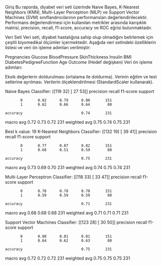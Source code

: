 Giriş
Bu raporda, diyabet veri seti üzerinde Naive Bayes, K-Nearest Neighbors (KNN), Multi-Layer Perceptron (MLP) ve Support Vector Machines (SVM) sınıflandırıcılarının performansları değerlendirilecektir. Performans değerlendirmesi için kullanılan metrikler arasında karışıklık matrisi, precision, recall, f1-score, accuracy ve ROC eğrisi bulunmaktadır.

Veri Seti
Veri seti, diyabet hastalığına sahip olup olmadığını belirlemek için çeşitli biyomedikal ölçümler içermektedir. Aşağıda veri setindeki özelliklerin listesi ve veri ön işleme adımları verilmiştir:

Pregnancies
Glucose
BloodPressure
SkinThickness
Insulin
BMI
DiabetesPedigreeFunction
Age
Outcome (Hedef değişken)
Veri ön işleme adımları:

Eksik değerlerin doldurulması (ortalama ile doldurma).
Verinin eğitim ve test setlerine ayrılması.
Verilerin ölçeklendirilmesi (StandardScaler kullanarak).

Naive Bayes Classifier:
[[119  32]
 [ 27  53]]
              precision    recall  f1-score   support

           0       0.82      0.79      0.80       151
           1       0.62      0.66      0.64        80

    accuracy                           0.74       231
   macro avg       0.72      0.73      0.72       231
weighted avg       0.75      0.74      0.75       231


Best k value: 19
K-Nearest Neighbors Classifier:
[[132  19]
 [ 39  41]]
              precision    recall  f1-score   support

           0       0.77      0.87      0.82       151
           1       0.68      0.51      0.59        80

    accuracy                           0.75       231
   macro avg       0.73      0.69      0.70       231
weighted avg       0.74      0.75      0.74       231

Multi-Layer Perceptron Classifier:
[[118  33]
 [ 33  47]]
              precision    recall  f1-score   support

           0       0.78      0.78      0.78       151
           1       0.59      0.59      0.59        80

    accuracy                           0.71       231
   macro avg       0.68      0.68      0.68       231
weighted avg       0.71      0.71      0.71       231

Support Vector Machines Classifier:
[[123  28]
 [ 30  50]]
              precision    recall  f1-score   support

           0       0.80      0.81      0.81       151
           1       0.64      0.62      0.63        80

    accuracy                           0.75       231
   macro avg       0.72      0.72      0.72       231
weighted avg       0.75      0.75      0.75       231
